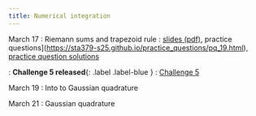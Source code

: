 ```yaml
---
title: Numerical integration
---
```


March 17
: Riemann sums and trapezoid rule
  : [slides (pdf)](https://sta379-s25.github.io/slides/lecture_19.pdf), practice questions](https://sta379-s25.github.io/practice_questions/pq_19.html), [practice question solutions](https://sta379-s25.github.io/practice_questions/pq_19_solutions.html)
  
: **Challenge 5 released**{: .label .label-blue }
  : [Challenge 5](https://sta379-s25.github.io/challenges/challenge_5.html)

March 19
: Into to Gaussian quadrature

March 21
: Gaussian quadrature